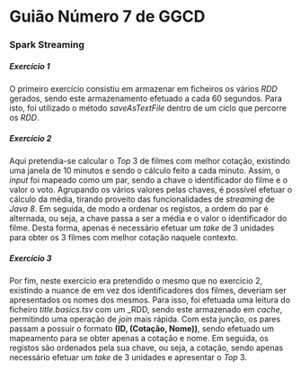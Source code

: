 # Guião Número 7 de GGCD

### Spark Streaming

##### Exercício 1

O primeiro exercício consistiu em armazenar em ficheiros os vários _RDD_ gerados, sendo este armazenamento efetuado a cada 60 segundos. Para isto, foi utilizado o método _saveAsTextFile_ dentro de um ciclo que percorre os _RDD_.

##### Exercício 2

Aqui pretendia-se calcular o _Top_ 3 de filmes com melhor cotação, existindo uma janela de 10 minutos e sendo o cálculo feito a cada minuto. Assim, o _input_ foi mapeado como um par, sendo a chave o identificador do filme e o valor o voto. Agrupando os vários valores pelas chaves, é possível efetuar o cálculo da média, tirando proveito das funcionalidades de _streaming_ de _Java 8_. Em seguida, de modo a ordenar os registos, a ordem do par é alternada, ou seja, a chave passa a ser a média e o valor o identificador do filme. Desta forma, apenas é necessário efetuar um _take_ de 3 unidades para obter os 3 filmes com melhor cotação naquele contexto.

##### Exercício 3

Por fim, neste exercício era pretendido o mesmo que no exercício 2, existindo a nuance de em vez dos identificadores dos filmes, deveriam ser apresentados os nomes dos mesmos. Para isso, foi efetuada uma leitura do ficheiro _title.basics.tsv_ com um _RDD, sendo este armazenado em _cache_, permitindo uma operação de _join_ mais rápida. Com esta junção, os pares passam a possuir o formato __(ID, (Cotação, Nome))__, sendo efetuado um mapeamento para se obter apenas a cotação e nome. Em seguida, os registos são ordenados pela sua chave, ou seja, a cotação, sendo apenas necessário efetuar um _take_ de 3 unidades e apresentar o _Top_ 3.
